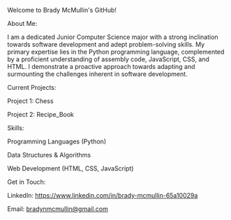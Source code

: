 Welcome to Brady McMullin's GitHub!

About Me:

I am a dedicated Junior Computer Science major with a strong inclination towards software development and adept problem-solving skills. My primary expertise lies in the Python programming language, complemented by a proficient understanding of assembly code, JavaScript, CSS, and HTML. I demonstrate a proactive approach towards adapting and surmounting the challenges inherent in software development.

Current Projects:

Project 1: Chess

Project 2: Recipe_Book

Skills:

Programming Languages (Python)

Data Structures & Algorithms

Web Development (HTML, CSS, JavaScript)

Get in Touch:

LinkedIn: https://www.linkedin.com/in/brady-mcmullin-65a10029a

Email: bradynmcmullin@gmail.com 

